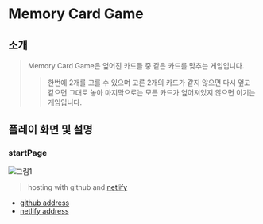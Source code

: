 # Memory Card Game
## 소개
> Memory Card Game은 엎어진 카드들 중 같은 카드를 맞추는 게임입니다.
>>한번에 2개를 고를 수 있으며 고른 2개의 카드가 같지 않으면 다시 엎고 같으면 그대로 놓아 마지막으로는 모든 카드가 엎어져있지 않으면 이기는 게임입니다.
## 플레이 화면 및 설명
### startPage
  ![그림1](https://user-images.githubusercontent.com/70316489/202115050-47dedbee-86cf-4de9-9098-9d4498e9db6c.png)

  

  
> hosting with github and [netlify](https://www.netlify.com/)
    <br/>
*    [github address](https://jnj3j3.github.io/htmlCssStudy/)
    <br/>
*    [netlify address](https://main--profound-beijinho-2ace0f.netlify.app/)

